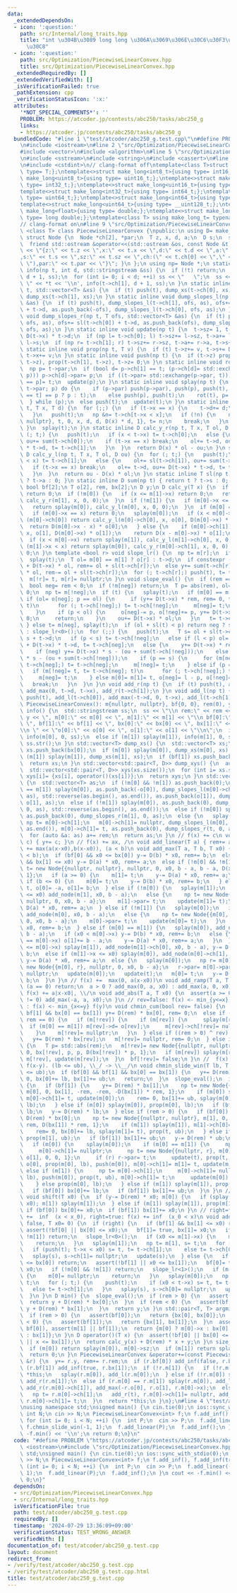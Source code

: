 ```yaml
---
data:
  _extendedDependsOn:
  - icon: ':question:'
    path: src/Internal/long_traits.hpp
    title: "int \u304B\u3089 long long \u306A\u3069\u306E\u30C6\u30F3\u30D7\u30EC\u30FC\
      \u30C8"
  - icon: ':question:'
    path: src/Optimization/PiecewiseLinearConvex.hpp
    title: src/Optimization/PiecewiseLinearConvex.hpp
  _extendedRequiredBy: []
  _extendedVerifiedWith: []
  _isVerificationFailed: true
  _pathExtension: cpp
  _verificationStatusIcon: ':x:'
  attributes:
    '*NOT_SPECIAL_COMMENTS*': ''
    PROBLEM: https://atcoder.jp/contests/abc250/tasks/abc250_g
    links:
    - https://atcoder.jp/contests/abc250/tasks/abc250_g
  bundledCode: "#line 1 \"test/atcoder/abc250_g.test.cpp\"\n#define PROBLEM \"https://atcoder.jp/contests/abc250/tasks/abc250_g\"\
    \n#include <iostream>\n#line 2 \"src/Optimization/PiecewiseLinearConvex.hpp\"\n\
    #include <vector>\n#include <algorithm>\n#line 5 \"src/Optimization/PiecewiseLinearConvex.hpp\"\
    \n#include <sstream>\n#include <string>\n#include <cassert>\n#line 2 \"src/Internal/long_traits.hpp\"\
    \n#include <cstdint>\n// clang-format off\ntemplate<class T>struct make_long{using\
    \ type= T;};\ntemplate<>struct make_long<int8_t>{using type= int16_t;};\ntemplate<>struct\
    \ make_long<uint8_t>{using type= uint16_t;};\ntemplate<>struct make_long<int16_t>{using\
    \ type= int32_t;};\ntemplate<>struct make_long<uint16_t>{using type= uint32_t;};\n\
    template<>struct make_long<int32_t>{using type= int64_t;};\ntemplate<>struct make_long<uint32_t>{using\
    \ type= uint64_t;};\ntemplate<>struct make_long<int64_t>{using type= __int128_t;};\n\
    template<>struct make_long<uint64_t>{using type= __uint128_t;};\ntemplate<>struct\
    \ make_long<float>{using type= double;};\ntemplate<>struct make_long<double>{using\
    \ type= long double;};\ntemplate<class T> using make_long_t= typename make_long<T>::type;\n\
    // clang-format on\n#line 9 \"src/Optimization/PiecewiseLinearConvex.hpp\"\ntemplate\
    \ <class T> class PiecewiseLinearConvex {\npublic:\n using D= make_long_t<T>;\n\
    \ struct Node {\n  Node *ch[2], *par;\n  T z, x, d, a;\n  D s;\n  size_t sz;\n\
    \  friend std::ostream &operator<<(std::ostream &os, const Node &t) { return os\
    \ << \"{z:\" << t.z << \",x:\" << t.x << \",d:\" << t.d << \",a:\" << t.a << \"\
    ,s:\" << t.s << \",sz:\" << t.sz << \",ch:(\" << t.ch[0] << \",\" << t.ch[1] <<\
    \ \"),par:\" << t.par << \"}\"; }\n };\n using np= Node *;\n static inline void\
    \ info(np t, int d, std::stringstream &ss) {\n  if (!t) return;\n  push(t), info(t->ch[0],\
    \ d + 1, ss);\n  for (int i= 0; i < d; ++i) ss << \"   \";\n  ss << \" \u25A0\
    \ \" << *t << '\\n', info(t->ch[1], d + 1, ss);\n }\n static inline void dump_xs(np\
    \ t, std::vector<T> &xs) {\n  if (t) push(t), dump_xs(t->ch[0], xs), xs.push_back(t->x),\
    \ dump_xs(t->ch[1], xs);\n }\n static inline void dump_slopes_l(np t, T ofs, std::vector<T>\
    \ &as) {\n  if (t) push(t), dump_slopes_l(t->ch[1], ofs, as), ofs+= sl(t->ch[1])\
    \ + t->d, as.push_back(-ofs), dump_slopes_l(t->ch[0], ofs, as);\n }\n static inline\
    \ void dump_slopes_r(np t, T ofs, std::vector<T> &as) {\n  if (t) push(t), dump_slopes_r(t->ch[0],\
    \ ofs, as), ofs+= sl(t->ch[0]) + t->d, as.push_back(ofs), dump_slopes_r(t->ch[1],\
    \ ofs, as);\n }\n static inline void update(np t) {\n  t->sz= 1, t->a= t->d, t->s=\
    \ D(t->x) * t->d;\n  if (np l= t->ch[0]; l) t->sz+= l->sz, t->a+= l->a, t->s+=\
    \ l->s;\n  if (np r= t->ch[1]; r) t->sz+= r->sz, t->a+= r->a, t->s+= r->s;\n }\n\
    \ static inline void prop(np t, T v) {\n  if (t) t->z+= v, t->s+= D(v) * t->a,\
    \ t->x+= v;\n }\n static inline void push(np t) {\n  if (t->z) prop(t->ch[0],\
    \ t->z), prop(t->ch[1], t->z), t->z= 0;\n }\n static inline void rot(np t) {\n\
    \  np p= t->par;\n  if (bool d= p->ch[1] == t; (p->ch[d]= std::exchange(t->ch[!d],\
    \ p))) p->ch[d]->par= p;\n  if ((t->par= std::exchange(p->par, t))) t->par->ch[t->par->ch[1]\
    \ == p]= t;\n  update(p);\n }\n static inline void splay(np t) {\n  if (np p=\
    \ t->par; p) do {\n    if (p->par) push(p->par), push(p), push(t), rot(p->par->ch[p->ch[1]\
    \ == t] == p ? p : t);\n    else push(p), push(t);\n    rot(t), p= t->par;\n \
    \  } while (p);\n  else push(t);\n  update(t);\n }\n static inline void add_node(np\
    \ t, T x, T d) {\n  for (;;) {\n   if (t->x == x) {\n    t->d+= d;\n    break;\n\
    \   }\n   push(t);\n   np &n= t->ch[t->x < x];\n   if (!n) {\n    n= new Node{{nullptr,\
    \ nullptr}, t, 0, x, d, d, D(x) * d, 1}, t= n;\n    break;\n   }\n   t= n;\n \
    \ }\n  splay(t);\n }\n static inline D calc_y_r(np t, T x, T ol, D ou) {\n  for\
    \ (; t;) {\n   push(t);\n   if (x < t->x) t= t->ch[0];\n   else {\n    ol+= sl(t->ch[0]),\
    \ ou+= sum(t->ch[0]);\n    if (t->x == x) break;\n    ol+= t->d, ou+= D(t->x)\
    \ * t->d, t= t->ch[1];\n   }\n  }\n  return D(x) * ol - ou;\n }\n static inline\
    \ D calc_y_l(np t, T x, T ol, D ou) {\n  for (; t;) {\n   push(t);\n   if (t->x\
    \ < x) t= t->ch[1];\n   else {\n    ol+= sl(t->ch[1]), ou+= sum(t->ch[1]);\n \
    \   if (t->x == x) break;\n    ol+= t->d, ou+= D(t->x) * t->d, t= t->ch[0];\n\
    \   }\n  }\n  return ou - D(x) * ol;\n }\n static inline T sl(np t) { return t\
    \ ? t->a : 0; }\n static inline D sum(np t) { return t ? t->s : 0; }\n np m[2];\n\
    \ bool bf[2];\n T o[2], rem, bx[2];\n D y;\n D calc_y(T x) {\n  if (!m[0] && !m[1])\
    \ return 0;\n  if (!m[0]) {\n   if (x <= m[1]->x) return 0;\n   return splay(m[1]),\
    \ calc_y_r(m[1], x, 0, 0);\n  }\n  if (!m[1]) {\n   if (m[0]->x <= x) return 0;\n\
    \   return splay(m[0]), calc_y_l(m[0], x, 0, 0);\n  }\n  if (m[0] == m[1]) {\n\
    \   if (m[0]->x == x) return 0;\n   splay(m[0]);\n   if (x < m[0]->x) {\n    if\
    \ (m[0]->ch[0]) return calc_y_l(m[0]->ch[0], x, o[0], D(m[0]->x) * o[0]);\n  \
    \  return D(m[0]->x - x) * o[0];\n   } else {\n    if (m[0]->ch[1]) return calc_y_r(m[0]->ch[1],\
    \ x, o[1], D(m[0]->x) * o[1]);\n    return D(x - m[0]->x) * o[1];\n   }\n  }\n\
    \  if (x < m[0]->x) return splay(m[1]), calc_y_l(m[1]->ch[0], x, 0, 0);\n  if\
    \ (m[1]->x < x) return splay(m[0]), calc_y_r(m[0]->ch[1], x, 0, 0);\n  return\
    \ 0;\n }\n template <bool r> void slope_lr() {\n  np t= m[r];\n  if (!t) return;\n\
    \  splay(t);\n  T ol= m[0] == m[1] ? o[r] : t->d;\n  if constexpr (r) y-= sum(t->ch[r])\
    \ + D(t->x) * ol, rem+= ol + sl(t->ch[r]);\n  else y+= sum(t->ch[r]) + D(t->x)\
    \ * ol, rem-= ol + sl(t->ch[r]);\n  for (; t->ch[r];) push(t), t= t->ch[r];\n\
    \  m[!r]= t, m[r]= nullptr;\n }\n void slope_eval() {\n  if (rem == 0) return;\n\
    \  bool neg= rem < 0;\n  if (!m[neg]) return;\n  T p= abs(rem), ol= 0;\n  D ou=\
    \ 0;\n  np t= m[!neg];\n  if (t) {\n   splay(t);\n   if (m[0] == m[1]) {\n   \
    \ if (ol= o[neg]; p == ol) {\n     if (y+= D(t->x) * rem, rem= 0, t= t->ch[neg];\
    \ t)\n      for (; t->ch[!neg];) t= t->ch[!neg];\n     m[neg]= t;\n     return;\n\
    \    }\n    if (p < ol) {\n     o[neg]-= p, o[!neg]+= p, y+= D(t->x) * rem, rem=\
    \ 0;\n     return;\n    }\n    ou+= D(t->x) * ol;\n   }\n   t= t->ch[neg];\n \
    \ } else t= m[neg], splay(t);\n  if (ol + sl(t) < p) return neg ? slope_lr<1>()\
    \ : slope_lr<0>();\n  for (;;) {\n   push(t);\n   T s= ol + sl(t->ch[!neg]), l=\
    \ s + t->d;\n   if (p < s) t= t->ch[!neg];\n   else if (l < p) ol= l, ou+= sum(t->ch[!neg])\
    \ + D(t->x) * t->d, t= t->ch[neg];\n   else {\n    y+= D(t->x) * rem, rem= 0;\n\
    \    if (neg) y+= D(t->x) * s - (ou + sum(t->ch[!neg]));\n    else y-= D(t->x)\
    \ * s - (ou + sum(t->ch[!neg]));\n    if (p == s) {\n     for (m[neg]= t, t= t->ch[!neg];\
    \ t->ch[neg];) t= t->ch[neg];\n     m[!neg]= t;\n    } else if (p == l) {\n  \
    \   if (m[!neg]= t, t= t->ch[neg]; t)\n      for (; t->ch[!neg];) t= t->ch[!neg];\n\
    \     m[neg]= t;\n    } else m[0]= m[1]= t, o[neg]= l - p, o[!neg]= p - s;\n \
    \   break;\n   }\n  }\n }\n void add_r(np t) {\n  if (t) push(t), add_r(t->ch[0]),\
    \ add_max(0, t->d, t->x), add_r(t->ch[1]);\n }\n void add_l(np t) {\n  if (t)\
    \ push(t), add_l(t->ch[0]), add_max(-t->d, 0, t->x), add_l(t->ch[1]);\n }\npublic:\n\
    \ PiecewiseLinearConvex(): m{nullptr, nullptr}, bf{0, 0}, rem(0), y(0) {}\n std::string\
    \ info() {\n  std::stringstream ss;\n  ss << \"\\n rem:\" << rem << \", y:\" <<\
    \ y << \", m[0]:\" << m[0] << \", m[1]:\" << m[1] << \"\\n bf[0]:\" << bf[0] <<\
    \ \", bf[1]:\" << bf[1] << \", bx[0]:\" << bx[0] << \", bx[1]:\" << bx[1] << \"\
    \\n \" << \"o[0]:\" << o[0] << \", o[1]:\" << o[1] << \"\\n\";\n  if (m[0]) splay(m[0]),\
    \ info(m[0], 0, ss);\n  else if (m[1]) splay(m[1]), info(m[1], 0, ss);\n  return\
    \ ss.str();\n }\n std::vector<T> dump_xs() {\n  std::vector<T> xs;\n  if (bf[0])\
    \ xs.push_back(bx[0]);\n  if (m[0]) splay(m[0]), dump_xs(m[0], xs);\n  else if\
    \ (m[1]) splay(m[1]), dump_xs(m[1], xs);\n  if (bf[1]) xs.push_back(bx[1]);\n\
    \  return xs;\n }\n std::vector<std::pair<T, D>> dump_xys() {\n  auto xs= dump_xs();\n\
    \  std::vector<std::pair<T, D>> xys(xs.size());\n  for (int i= xs.size(); i--;)\
    \ xys[i]= {xs[i], operator()(xs[i])};\n  return xys;\n }\n std::vector<T> dump_slopes()\
    \ {\n  std::vector<T> as;\n  if (!m[0] && !m[1]) as.push_back(0);\n  else if (m[0]\
    \ == m[1]) splay(m[0]), as.push_back(-o[0]), dump_slopes_l(m[0]->ch[0], o[0],\
    \ as), std::reverse(as.begin(), as.end()), as.push_back(o[1]), dump_slopes_r(m[0]->ch[1],\
    \ o[1], as);\n  else if (!m[1]) splay(m[0]), as.push_back(0), dump_slopes_l(m[0],\
    \ 0, as), std::reverse(as.begin(), as.end());\n  else if (!m[0]) splay(m[1]),\
    \ as.push_back(0), dump_slopes_r(m[1], 0, as);\n  else {\n   splay(m[0]);\n  \
    \ np t= m[0]->ch[1];\n   m[0]->ch[1]= nullptr, dump_slopes_l(m[0], 0, as), std::reverse(as.begin(),\
    \ as.end()), m[0]->ch[1]= t, as.push_back(0), dump_slopes_r(t, 0, as);\n  }\n\
    \  for (auto &a: as) a+= rem;\n  return as;\n }\n // f(x) += c\n void add_const(D\
    \ c) { y+= c; }\n // f(x) += ax, /\n void add_linear(T a) { rem+= a; }\n //  f(x)\
    \ += max(a(x-x0),b(x-x0)), (a < b)\n void add_max(T a, T b, T x0) {\n  assert(a\
    \ < b);\n  if (bf[0] && x0 <= bx[0]) y-= D(b) * x0, rem+= b;\n  else if (bf[1]\
    \ && bx[1] <= x0) y-= D(a) * x0, rem+= a;\n  else if (!m[0] && !m[1]) {\n   np\
    \ t= new Node{{nullptr, nullptr}, nullptr, 0, x0, b - a, b - a, D(x0) * (b - a),\
    \ 1};\n   if (a >= 0) {\n    m[1]= t;\n    y-= D(a) * x0, rem+= a;\n   } else\
    \ if (b <= 0) {\n    m[0]= t;\n    y-= D(b) * x0, rem+= b;\n   } else m[0]= m[1]=\
    \ t, o[0]= -a, o[1]= b;\n  } else if (!m[0]) {\n   splay(m[1]);\n   if (m[1]->x\
    \ <= x0) add_node(m[1], x0, b - a);\n   else {\n    np t= new Node{{nullptr, m[1]},\
    \ nullptr, 0, x0, b - a};\n    m[1]->par= t;\n    update(m[1]= t);\n   }\n   y-=\
    \ D(a) * x0, rem+= a;\n  } else if (!m[1]) {\n   splay(m[0]);\n   if (x0 <= m[0]->x)\
    \ add_node(m[0], x0, b - a);\n   else {\n    np t= new Node{{m[0], nullptr}, nullptr,\
    \ 0, x0, b - a};\n    m[0]->par= t;\n    update(m[0]= t);\n   }\n   y-= D(b) *\
    \ x0, rem+= b;\n  } else if (m[0] == m[1]) {\n   splay(m[0]), add_node(m[0], x0,\
    \ b - a);\n   if (x0 < m[0]->x) y-= D(b) * x0, rem+= b;\n   else {\n    if (x0\
    \ == m[0]->x) o[1]+= b - a;\n    y-= D(a) * x0, rem+= a;\n   }\n  } else if (x0\
    \ <= m[0]->x) splay(m[1]), add_node(m[1]->ch[0], x0, b - a), y-= D(b) * x0, rem+=\
    \ b;\n  else if (m[1]->x <= x0) splay(m[0]), add_node(m[0]->ch[1], x0, b - a),\
    \ y-= D(a) * x0, rem+= a;\n  else {\n   splay(m[0]);\n   np r= m[0]->ch[1], t=\
    \ new Node{{m[0], r}, nullptr, 0, x0, b - a};\n   r->par= m[0]->par= t;\n   m[0]->ch[1]=\
    \ nullptr;\n   update(m[0]);\n   update(t);\n   m[0]= t;\n   y-= D(b) * x0, rem+=\
    \ b;\n  }\n }\n // f(x) +=  max(0, a(x-x0))\n void add_ramp(T a, T x0) {\n  if\
    \ (a == 0) return;\n  a > 0 ? add_max(0, a, x0) : add_max(a, 0, x0);\n }\n //\
    \ f(x) += a|x-x0|, \\/\n void add_abs(T a, T x0) {\n  assert(a >= 0);\n  if (a\
    \ != 0) add_max(-a, a, x0);\n }\n // rev=false: f(x) <- min_{y<=x} f(y), rev=true\
    \ : f(x) <- min_{x<=y} f(y)\n void chmin_cum(bool rev= false) {\n  if (bf[0] &&\
    \ bf[1] && bx[0] == bx[1]) y+= D(rem) * bx[0], rem= 0;\n  else if (slope_eval();\
    \ rem == 0) {\n   if (m[!rev]) {\n    if (m[rev]) {\n     splay(m[rev]);\n   \
    \  if (m[0] == m[1]) m[rev]->d= o[rev];\n     m[rev]->ch[!rev]= nullptr, update(m[rev]);\n\
    \    }\n    m[!rev]= nullptr;\n   }\n  } else if ((rem > 0) ^ rev) {\n   assert(bf[rev]);\n\
    \   y+= D(rem) * bx[rev];\n   m[!rev]= nullptr, rem= 0;\n  } else if (bf[!rev])\
    \ {\n   T p= std::abs(rem);\n   m[!rev]= new Node{{nullptr, nullptr}, m[rev],\
    \ 0, bx[!rev], p, p, D(bx[!rev]) * p, 1};\n   if (m[rev]) splay(m[rev]), m[rev]->ch[!rev]=\
    \ m[!rev], update(m[rev]);\n  }\n  bf[!rev]= false;\n }\n //  f(x) <- min_{lb<=y<=ub}\
    \ f(x-y). (lb <= ub), \\_/ -> \\__/\n void chmin_slide_win(T lb, T ub) {\n  assert(lb\
    \ <= ub);\n  if (bf[0] && bf[1] && bx[0] == bx[1]) {\n   y+= D(rem) * bx[0], rem=\
    \ 0, bx[0]+= lb, bx[1]+= ub;\n   return;\n  }\n  slope_eval();\n  if (rem < 0)\
    \ {\n   if (bf[1]) {\n    y+= D(rem) * bx[1];\n    np t= new Node{{nullptr, nullptr},\
    \ m[0], 0, bx[1], -rem, -rem, -D(bx[1]) * rem, 1};\n    if (m[0]) splay(m[0]),\
    \ m[0]->ch[1]= t, update(m[0]);\n    rem= 0, bx[1]+= ub, splay(m[0]= t), prop(t,\
    \ lb);\n   } else if (m[0]) splay(m[0]), prop(m[0], lb);\n   if (bf[0]) bx[0]+=\
    \ lb;\n   y-= D(rem) * lb;\n  } else if (rem > 0) {\n   if (bf[0]) {\n    y+=\
    \ D(rem) * bx[0];\n    np t= new Node{{nullptr, nullptr}, m[1], 0, bx[0], rem,\
    \ rem, D(bx[1]) * rem, 1};\n    if (m[1]) splay(m[1]), m[1]->ch[0]= t, update(m[1]);\n\
    \    rem= 0, bx[0]+= lb, splay(m[1]= t), prop(t, ub);\n   } else if (m[1]) splay(m[1]),\
    \ prop(m[1], ub);\n   if (bf[1]) bx[1]+= ub;\n   y-= D(rem) * ub;\n  } else {\n\
    \   if (m[0]) {\n    splay(m[0]);\n    if (m[0] == m[1]) {\n     np r= m[0]->ch[1];\n\
    \     m[0]->ch[1]= nullptr;\n     np t= new Node{{nullptr, r}, m[0], 0, m[0]->x,\
    \ o[1], 0, 0, 1};\n     if (r) r->par= t;\n     update(t), prop(t, ub), m[0]->d=\
    \ o[0], prop(m[0], lb), push(m[0]), m[0]->ch[1]= m[1]= t, update(m[0]);\n    }\
    \ else if (m[1]) {\n     np t= m[0]->ch[1];\n     m[0]->ch[1]= nullptr, prop(m[0],\
    \ lb), push(m[0]), prop(t, ub), m[0]->ch[1]= t;\n     update(m[0]);\n     splay(m[1]);\n\
    \    } else prop(m[0], lb);\n   } else if (m[1]) splay(m[1]), prop(m[1], ub);\n\
    \   if (bf[0]) bx[0]+= lb;\n   if (bf[1]) bx[1]+= ub;\n  }\n }\n // f(x) <- f(x-x0)\n\
    \ void shift(T x0) {\n  if (y-= D(rem) * x0; m[0]) {\n   if (splay(m[0]), prop(m[0],\
    \ x0); m[1]) splay(m[1]);\n  } else if (m[1]) splay(m[1]), prop(m[1], x0);\n \
    \ if (bf[0]) bx[0]+= x0;\n  if (bf[1]) bx[1]+= x0;\n }\n // right=false : f(x)\
    \ +=  inf  (x < x_0), right=true: f(x) += inf  (x_0 < x)\n void add_inf(bool right=\
    \ false, T x0= 0) {\n  if (right) {\n   if (bf[1] && bx[1] <= x0) return;\n  \
    \ assert(!bf[0] || bx[0] <= x0);\n   bf[1]= true, bx[1]= x0;\n   if (!m[0] &&\
    \ !m[1]) return;\n   slope_lr<0>();\n   if (x0 <= m[1]->x) {\n    m[1]= nullptr;\n\
    \    return;\n   }\n   splay(m[1]);\n   np t= m[1], s= t;\n   for (; t;) {\n \
    \   if (push(t); t->x < x0) s= t, t= t->ch[1];\n    else t= t->ch[0];\n   }\n\
    \   splay(s), s->ch[1]= nullptr;\n   update(s);\n  } else {\n   if (bf[0] && x0\
    \ <= bx[0]) return;\n   assert(!bf[1] || x0 <= bx[1]);\n   bf[0]= true, bx[0]=\
    \ x0;\n   if (!m[0] && !m[1]) return;\n   slope_lr<1>();\n   if (m[0]->x <= x0)\
    \ {\n    m[0]= nullptr;\n    return;\n   }\n   splay(m[0]);\n   np t= m[0], s=\
    \ t;\n   for (; t;) {\n    push(t);\n    if (x0 < t->x) s= t, t= t->ch[0];\n \
    \   else t= t->ch[1];\n   }\n   splay(s), s->ch[0]= nullptr;\n   update(s);\n\
    \  }\n }\n D min() {\n  slope_eval();\n  if (rem > 0) {\n   assert(bf[0]);\n \
    \  return y + D(rem) * bx[0];\n  }\n  if (rem < 0) {\n   assert(bf[1]);\n   return\
    \ y + D(rem) * bx[1];\n  }\n  return y;\n }\n std::pair<T, T> argmin() {\n  slope_eval();\n\
    \  if (rem > 0) {\n   assert(bf[0]);\n   return {bx[0], bx[0]};\n  }\n  if (rem\
    \ < 0) {\n   assert(bf[1]);\n   return {bx[1], bx[1]};\n  }\n  assert(m[0] ||\
    \ bf[0]), assert(m[1] || bf[1]);\n  return {m[0] ? m[0]->x : bx[0], m[1] ? m[1]->x\
    \ : bx[1]};\n }\n D operator()(T x) {\n  assert(!bf[0] || bx[0] <= x), assert(!bf[1]\
    \ || x <= bx[1]);\n  return calc_y(x) + D(rem) * x + y;\n }\n size_t size() {\n\
    \  if (m[0]) return splay(m[0]), m[0]->sz;\n  if (m[1]) return splay(m[1]), m[1]->sz;\n\
    \  return 0;\n }\n PiecewiseLinearConvex &operator+=(const PiecewiseLinearConvex\
    \ &r) {\n  y+= r.y, rem+= r.rem;\n  if (r.bf[0]) add_inf(false, r.bx[0]);\n  if\
    \ (r.bf[1]) add_inf(true, r.bx[1]);\n  if (!r.m[1]) {\n   if (!r.m[0]) return\
    \ *this;\n   splay(r.m[0]), add_l(r.m[0]);\n  } else if (!r.m[0]) splay(r.m[1]),\
    \ add_r(r.m[1]);\n  else if (r.m[0] == r.m[1]) splay(r.m[0]), add_l(r.m[0]->ch[0]),\
    \ add_r(r.m[0]->ch[1]), add_max(-r.o[0], r.o[1], r.m[0]->x);\n  else {\n   splay(r.m[0]);\n\
    \   np t= r.m[0]->ch[1];\n   add_r(t), r.m[0]->ch[1]= nullptr, add_l(r.m[0]),\
    \ r.m[0]->ch[1]= t;\n  }\n  return *this;\n }\n};\n#line 4 \"test/atcoder/abc250_g.test.cpp\"\
    \nusing namespace std;\nsigned main() {\n cin.tie(0);\n ios::sync_with_stdio(0);\n\
    \ int N;\n cin >> N;\n PiecewiseLinearConvex<int> f;\n f.add_inf(), f.add_inf(true);\n\
    \ for (int i= 0; i < N; ++i) {\n  int P;\n  cin >> P;\n  f.add_linear(-P);\n \
    \ f.chmin_slide_win(-1, 1);\n  f.add_linear(P);\n  f.add_inf();\n }\n cout <<\
    \ -f.min() << '\\n';\n return 0;\n}\n"
  code: "#define PROBLEM \"https://atcoder.jp/contests/abc250/tasks/abc250_g\"\n#include\
    \ <iostream>\n#include \"src/Optimization/PiecewiseLinearConvex.hpp\"\nusing namespace\
    \ std;\nsigned main() {\n cin.tie(0);\n ios::sync_with_stdio(0);\n int N;\n cin\
    \ >> N;\n PiecewiseLinearConvex<int> f;\n f.add_inf(), f.add_inf(true);\n for\
    \ (int i= 0; i < N; ++i) {\n  int P;\n  cin >> P;\n  f.add_linear(-P);\n  f.chmin_slide_win(-1,\
    \ 1);\n  f.add_linear(P);\n  f.add_inf();\n }\n cout << -f.min() << '\\n';\n return\
    \ 0;\n}"
  dependsOn:
  - src/Optimization/PiecewiseLinearConvex.hpp
  - src/Internal/long_traits.hpp
  isVerificationFile: true
  path: test/atcoder/abc250_g.test.cpp
  requiredBy: []
  timestamp: '2024-07-29 13:36:09+09:00'
  verificationStatus: TEST_WRONG_ANSWER
  verifiedWith: []
documentation_of: test/atcoder/abc250_g.test.cpp
layout: document
redirect_from:
- /verify/test/atcoder/abc250_g.test.cpp
- /verify/test/atcoder/abc250_g.test.cpp.html
title: test/atcoder/abc250_g.test.cpp
---
```

